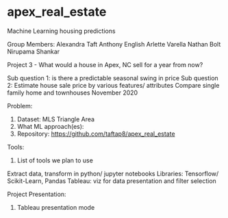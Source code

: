 # apex_real_estate
Machine Learning housing predictions

Group Members:
Alexandra Taft
Anthony English
Arlette Varella 
Nathan Bolt
Nirupama Shankar 


Project 3 - What would a house in Apex, NC sell for a year from now?

Sub question 1: is there a predictable seasonal swing in price
Sub question 2: Estimate house sale price by various features/ attributes
Compare single family home and townhouses
November 2020


Problem: 
1. Dataset: MLS Triangle Area
2. What ML approach(es): 
3. Repository: https://github.com/taftap8/apex_real_estate


Tools:
1. List of tools we plan to use

Extract data, transform in python/ jupyter notebooks 
Libraries: Tensorflow/ Scikit-Learn, Pandas
Tableau: viz for data presentation and filter selection 


Project Presentation:
1. Tableau presentation mode
